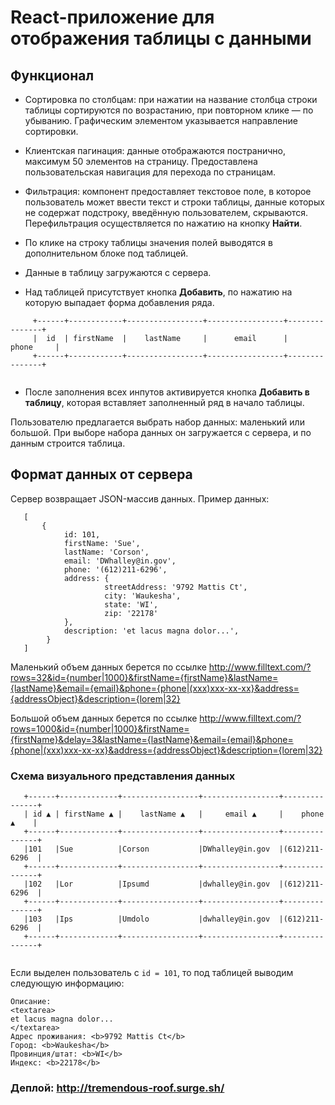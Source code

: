 

# React-приложение для отображения таблицы с данными

## Функционал

+ Сортировка по столбцам: при нажатии на название столбца строки таблицы сортируются по возрастанию, при повторном клике — по убыванию. Графическим элементом указывается направление сортировки.

+ Клиентская пагинация: данные отображаются постранично, максимум 50 элементов на страницу. Предоставлена пользовательская навигация для перехода по страницам.

+ Фильтрация: компонент предоставляет текстовое поле, в которое пользователь может ввести текст и строки таблицы, данные которых не содержат подстроку, введённую пользователем, скрываются. Перефильтрация осуществляется по нажатию на кнопку **Найти**.

+ По клике на строку таблицы значения полей выводятся в дополнительном блоке под таблицей.

+ Данные в таблицу загружаются с сервера.

+ Над таблицей присутствует кнопка **Добавить**, по нажатию на которую выпадает форма добавления ряда. 

```  
     +------+------------+-----------------+-----------------+---------------+ 
     |  id  | firstName  |    lastName     |      email      |     phone     | 
     +------+------------+-----------------+-----------------+---------------+ 
     
``` 
+ После заполнения всех инпутов активируется кнопка **Добавить в таблицу**, которая вставляет заполненный ряд в начало таблицы.

Пользователю предлагается выбрать набор данных: маленький или большой. При выборе набора данных он загружается с сервера, и по данным строится таблица.

## Формат данных от сервера

Сервер возвращает JSON-массив данных. Пример данных:

```
   [
       {
            id: 101,
            firstName: 'Sue',
            lastName: 'Corson',
            email: 'DWhalley@in.gov',
            phone: '(612)211-6296',
            address: {
                     streetAddress: '9792 Mattis Ct',
                     city: 'Waukesha',
                     state: 'WI',
                     zip: '22178'
            },
            description: 'et lacus magna dolor...',
        }
   ]

  ```

Маленький объем данных берется по ссылке http://www.filltext.com/?rows=32&id={number|1000}&firstName={firstName}&lastName={lastName}&email={email}&phone={phone|(xxx)xxx-xx-xx}&address={addressObject}&description={lorem|32}

  
Большой объем данных берется по ссылке http://www.filltext.com/?rows=1000&id={number|1000}&firstName={firstName}&delay=3&lastName={lastName}&email={email}&phone={phone|(xxx)xxx-xx-xx}&address={addressObject}&description={lorem|32}

  
### Схема визуального представления данных


```
   +------+-------------+-----------------+-----------------+---------------+
   | id ▲ | firstName ▲ |    lastName ▲   |     email ▲     |    phone ▲    |
   +------+-------------+-----------------+-----------------+---------------+
   |101   |Sue          |Corson           |DWhalley@in.gov  |(612)211-6296  |
   +------+-------------+-----------------+-----------------+---------------+
   |102   |Lor          |Ipsumd           |dwhalley@in.gov  |(612)211-6296  |
   +------+-------------+-----------------+-----------------+---------------+
   |103   |Ips          |Umdolo           |dwhalley@in.gov  |(612)211-6296  |
   +------+-------------+-----------------+-----------------+---------------+
  
```
Если выделен пользователь с ``` id = 101 ```, то под таблицей выводим следующую информацию:
  
```Выбран пользователь <b>Sue Corson</b>
Описание:
<textarea>
et lacus magna dolor...
</textarea>
Адрес проживания: <b>9792 Mattis Ct</b>
Город: <b>Waukesha</b>
Провинция/штат: <b>WI</b>
Индекс: <b>22178</b>
```
### Деплой: http://tremendous-roof.surge.sh/
